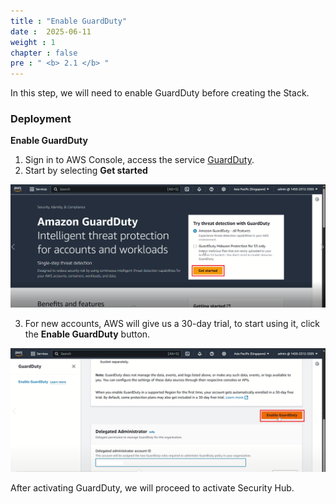 ```yaml
---
title : "Enable GuardDuty"
date :  2025-06-11
weight : 1 
chapter : false
pre : " <b> 2.1 </b> "
---
```


In this step, we will need to enable GuardDuty before creating the Stack.

### Deployment
**Enable GuardDuty**
1. Sign in to AWS Console, access the service [GuardDuty](https://ap-southeast-1.console.aws.amazon.com/guardduty/home?region=ap-southeast-1#/).
2. Start by selecting **Get started**

![GuardDutyConsole](/images/2.prerequisite/2.1/3.png)

3. For new accounts, AWS will give us a 30-day trial, to start using it, click the **Enable GuardDuty** button.

![GuardDutyConsole](/images/2.prerequisite/2.1/2.png)
 
After activating GuardDuty, we will proceed to activate Security Hub.


